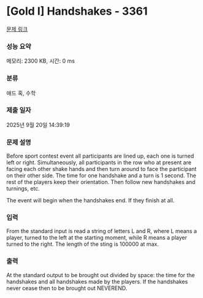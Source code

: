 # [Gold I] Handshakes - 3361 

[문제 링크](https://www.acmicpc.net/problem/3361) 

### 성능 요약

메모리: 2300 KB, 시간: 0 ms

### 분류

애드 혹, 수학

### 제출 일자

2025년 9월 20일 14:39:19

### 문제 설명

<p>Before sport contest event all participants are lined up, each one is turned left or right. Simultaneously, all participants in the row who at present are facing each other shake hands and then turn around to face the participant on their other side. The time for one handshake and a turn is 1 second. The rest of the players keep their orientation. Then follow new handshakes and turnings, etc.</p>

<p>The event will begin when the handshakes end. If they finish at all.</p>

### 입력 

 <p>From the standard input is read a string of letters L and R, where L means a player, turned to the left at the starting moment, while R means a player turned to the right. The length of the sting is 100000 at max.</p>

### 출력 

 <p>At the standard output to be brought out divided by space: the time for the handshakes and all handshakes made by the players. If the handshakes never cease then to be brought out NEVEREND.</p>

